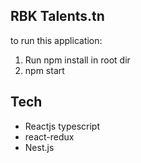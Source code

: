 ## RBK Talents.tn

to run this application:
  1. Run npm install in root dir
  2. npm start

## Tech

* Reactjs typescript 
* react-redux
* Nest.js